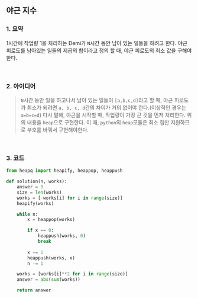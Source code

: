 ## 야근 지수

### 1. 요약

 1시간에 작업량 1을 처리하는 Demi가 `N`시간 동안 남아 있는 일들을 하려고 한다.
야근 피로도를 남아있는 일들의 제곱의 합이라고 정의 할 때, 야근 피로도의 최소 값을 구해야한다.

<br/>

### 2. 아이디어

> `N`시간 동안 일을 하고나서 남아 있는 일들이 `[a,b,c,d]`라고 할 때, 야근 피로도가 최소가 되려면 `a, b, c, d`간의 차이가 거의 없어야 한다.(이상적인 경우는 `a=b=c=d`)
> 다시 말해, 야근을 시작할 때, 작업량이 가장 큰 것을 먼저 처리한다.
> 위의 내용을 `heap`으로 구현한다. 이 때, `python`의 `heap`모듈은 최소 힙만 지원하므로 부호를 바꿔서 구현해야한다.

<br/>

### 3. 코드

```python
from heapq import heapify, heappop, heappush

def solution(n, works):
    answer = 0
    size = len(works)
    works = [-works[i] for i in range(size)]
    heapify(works)

    while n:
        x = heappop(works)

        if x == 0: 
            heappush(works, 0)
            break
        
        x += 1
        heappush(works, x)
        n -= 1

    works = [works[i]**2 for i in range(size)]
    answer = abs(sum(works))

    return answer
```

